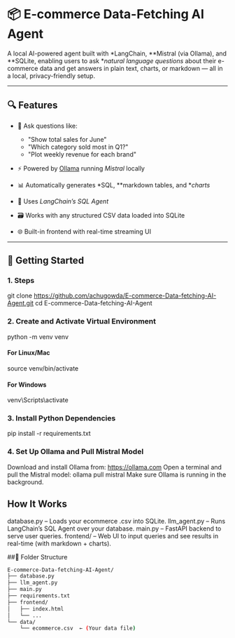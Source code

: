 # 📦 E-commerce Data-Fetching AI Agent

A local AI-powered agent built with *LangChain, **Mistral (via Ollama), and **SQLite, enabling users to ask **natural language questions* about their e-commerce data and get answers in plain text, charts, or markdown — all in a local, privacy-friendly setup.

---

## 🔍 Features

- 💬 Ask questions like:
  - "Show total sales for June"
  - "Which category sold most in Q1?"
  - "Plot weekly revenue for each brand"

- ⚡ Powered by [Ollama](https://ollama.com) running *Mistral* locally
- 📊 Automatically generates *SQL, **markdown tables, and **charts*
- 🧠 Uses *LangChain’s SQL Agent*
- 🗃 Works with any structured CSV data loaded into SQLite
- 🌐 Built-in frontend with real-time streaming UI

---

## 🚀 Getting Started

### 1. Steps

git clone https://github.com/achugowda/E-commerce-Data-fetching-AI-Agent.git
cd E-commerce-Data-fetching-AI-Agent

### 2. Create and Activate Virtual Environment
python -m venv venv

#### For Linux/Mac
source venv/bin/activate

#### For Windows
venv\Scripts\activate

### 3. Install Python Dependencies

pip install -r requirements.txt

### 4. Set Up Ollama and Pull Mistral Model

Download and install Ollama from: https://ollama.com
Open a terminal and pull the Mistral model:
ollama pull mistral
Make sure Ollama is running in the background.

## How It Works

database.py – Loads your ecommerce .csv into SQLite.
llm_agent.py – Runs LangChain’s SQL Agent over your database.
main.py – FastAPI backend to serve user queries.
frontend/ – Web UI to input queries and see results in real-time (with markdown + charts).


##📂 Folder Structure

```bash
E-commerce-Data-fetching-AI-Agent/
├── database.py
├── llm_agent.py
├── main.py
├── requirements.txt
├── frontend/
│   ├── index.html
│   └── ...
└── data/
    └── ecommerce.csv  ← (Your data file)
